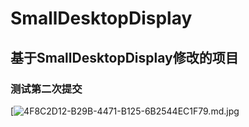 # SmallDesktopDisplay
## 基于SmallDesktopDisplay修改的项目
### 测试第二次提交
[![4F8C2D12-B29B-4471-B125-6B2544EC1F79.md.jpg](http://photo.dghtjn.cn/images/2022/04/11/4F8C2D12-B29B-4471-B125-6B2544EC1F79.md.jpg "图片" )